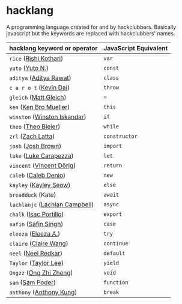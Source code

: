 # hacklang

A programming language created for and by hackclubbers. Basically javascript but the keywords are replaced with hackclubbers' names.

| **hacklang keyword or operator**                                   | **JavaScript Equivalent** |
| ------------------------------------------------------------------ | ------------------------- |
| `rice` ([Rishi Kothari](https://github.com/rishiosaur))            | `var`                     |
| `yuto` ([Yuto N.](https://github.com/starptr))                     | `const`                   |
| `aditya` ([Aditya Rawat](https://github.com/aditya1rawat))         | `class`                   |
| `c a r o t` ([Kevin Dai](https://github.com/TheOneKevin/))         | `throw`                   |
| `gleich` ([Matt Gleich](https://github.com/Matt-Gleich))           | `=`                       |
| `ken` ([Ken Bro Mueller](https://github.com/kenmueller))           | `this`                    |
| `winston` ([Winston Iskandar](https://github.com/winstoniskandar)) | `if`                      |
| `theo` ([Theo Bleier](https://github.com/tmb))                     | `while`                   |
| `zrl` ([Zach Latta](https://github.com/zachlatta))                 | `constructor`             |
| `josh` ([Josh Brown](https://github.com/jbis9051))                 | `import`                  |
| `luke` ([Luke Carapezza](https://github.com/lukec11))              | `let`                     |
| `vincent` ([Vincent Dörig](https://github.com/vincentdoerig))      | `return`                  |
| `caleb` ([Caleb Denio](https://github.com/cjdenio))                | `new`                     |
| `kayley` ([Kayley Seow](https://github.com/kayleyseow))            | `else`                    |
| `breadduck` (Kate)                                                 | `await`                   |
| `lachlanjc` ([Lachlan Campbell](https://github.com/lachlanjc))     | `async`                   |
| `chalk` ([Isac Portillo](https://github.com/ChalkHuman))           | `export`                  |
| `safin` ([Safin Singh](https://github.com/safinsingh))             | `case`                    |
| `eleeza` ([Eleeza A.](https://github.com/E-Lee-Za))                | `try`                     |
| `claire` ([Claire Wang](https://github.com/clairebookworm))        | `continue`                |
| `neel` ([Neel Redkar](https://github.com/neelr))                   | `default`                 |
| `Taylor` ([Taylor Lee](https://github.com/taylorylee))             | `yield`                   |
| `Ongzz` ([Ong Zhi Zheng](https://github.com/Fogeinator))           | `void`                    |
| `sam` ([Sam Poder](https://github.com/sampoder))                   | `function`                |
| `anthony` ([Anthony Kung](https://github.com/Anthonykung))         | `break`                   |
